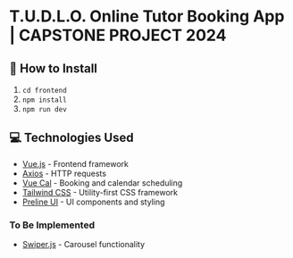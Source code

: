# T.U.D.L.O. Online Tutor Booking App | CAPSTONE PROJECT 2024

## 🚀 How to Install

1. `cd frontend`
2. `npm install`
3. `npm run dev`

## 💻 Technologies Used

- [Vue.js](https://vuejs.org/) - Frontend framework
- [Axios](https://axios-http.com/) - HTTP requests
- [Vue Cal](https://antoniandre.github.io/vue-cal/) - Booking and calendar scheduling
- [Tailwind CSS](https://tailwindcss.com/) - Utility-first CSS framework
- [Preline UI](https://preline.co/) - UI components and styling

### To Be Implemented

- [Swiper.js](https://swiperjs.com/) - Carousel functionality
